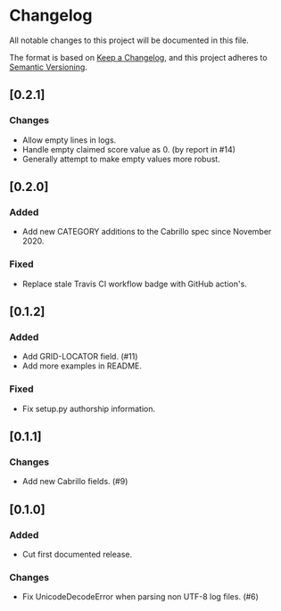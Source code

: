 # Changelog

All notable changes to this project will be documented in this file.

The format is based on [Keep a Changelog](https://keepachangelog.com/en/1.0.0/), and this project adheres
to [Semantic Versioning](https://semver.org/spec/v2.0.0.html).

## [0.2.1]
### Changes
- Allow empty lines in logs.
- Handle empty claimed score value as 0. (by report in #14)
- Generally attempt to make empty values more robust.

## [0.2.0]
### Added
- Add new CATEGORY additions to the Cabrillo spec since November 2020.

### Fixed
- Replace stale Travis CI workflow badge with GitHub action's.

## [0.1.2]
### Added
- Add GRID-LOCATOR field. (#11)
- Add more examples in README.

### Fixed
- Fix setup.py authorship information.

## [0.1.1]
### Changes
- Add new Cabrillo fields. (#9)

## [0.1.0]
### Added
- Cut first documented release.

### Changes
- Fix UnicodeDecodeError when parsing non UTF-8 log files. (#6)
